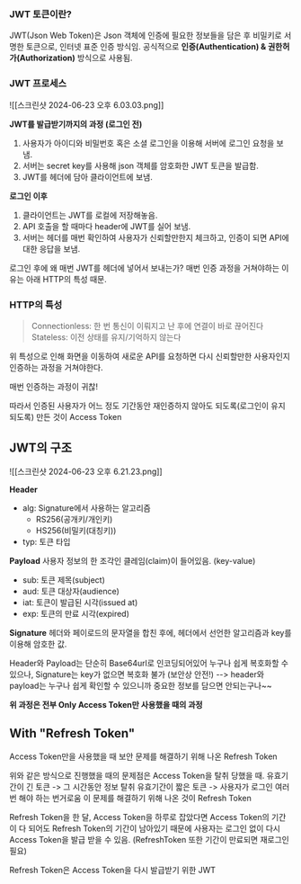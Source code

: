 ### JWT 토큰이란?
JWT(Json Web Token)은 Json 객체에 인증에 필요한 정보들을 담은 후 비밀키로 서명한 토큰으로, 인터넷 표준 인증 방식임. 
공식적으로 **인증(Authentication) & 권한허가(Authorization)** 방식으로 사용됨.

### JWT 프로세스
![[스크린샷 2024-06-23 오후 6.03.03.png]]

**JWT를 발급받기까지의 과정 (로그인 전)**
1. 사용자가 아이디와 비밀번호 혹은 소셜 로그인을 이용해 서버에 로그인 요청을 보냄.
2. 서버는 secret key를 사용해  json 객체를 암호화한 JWT 토큰을 발급함.
3. JWT를 헤더에 담아 클라이언트에 보냄.

**로그인 이후**
1. 클라이언트는 JWT를 로컬에 저장해놓음.
2. API 호출을 할 때마다 header에 JWT를 실어 보냄.
3. 서버는 헤더를 매번 확인하여 사용자가 신뢰할만한지 체크하고, 인증이 되면 API에 대한 응답을 보냄.

로그인 후에 왜 매번 JWT를 헤더에 넣어서 보내는가? 매번 인증 과정을 거쳐야하는 이유는 아래 HTTP의 특성 때문.
### HTTP의 특성
> Connectionless:  한 번 통신이 이뤄지고 난 후에 연결이 바로 끊어진다
> Stateless: 이전 상태를 유지/기억하지 않는다

위 특성으로 인해 화면을 이동하여 새로운 API를 요청하면 다시 신뢰할만한 사용자인지 인증하는 과정을 거쳐야한다.

매번 인증하는 과정이 귀찮!

따라서 인증된 사용자가 어느 정도 기간동안 재인증하지 않아도 되도록(로그인이 유지되도록) 만든 것이 Access Token

## JWT의 구조

![[스크린샷 2024-06-23 오후 6.21.23.png]]

**Header**
- alg: Signature에서 사용하는 알고리즘
	- RS256(공개키/개인키)
	- HS256(비밀키(대칭키))
- typ: 토큰 타입

**Payload**
사용자 정보의 한 조각인 클레임(claim)이 들어있음. (key-value)
- sub: 토큰 제목(subject)
- aud: 토큰 대상자(audience)
- iat: 토큰이 발급된 시각(issued at)
- exp: 토큰의 만료 시각(expired)

**Signature**
헤더와 페이로드의 문자열을 합친 후에, 헤더에서 선언한 알고리즘과 key를 이용해 암호한 값.

Header와 Payload는 단순히 Base64url로 인코딩되어있어 누구나 쉽게 복호화할 수 있으나, Signature는 key가 없으면 복호화 불가 (보안상 안전!)  --> header와 payload는 누구나 쉽게 확인할 수 있으니까 중요한 정보를 담으면 안되는구나~~


**위 과정은 전부 Only Access Token만 사용했을 때의 과정**
## With "Refresh Token"
Access Token만을 사용했을 때 보안 문제를 해결하기 위해 나온 Refresh Token

위와 같은 방식으로 진행했을 때의 문제점은 Access Token을 탈취 당했을 때.
유효기간이 긴 토큰 -> 그 시간동안 정보 탈취
유효기간이 짧은 토큰 -> 사용자가 로그인 여러 번 해야 하는 번거로움
이 문제를 해결하기 위해 나온 것이 Refresh Token

Refresh Token을 한 달, Access Token을 하루로 잡았다면 Access Token의 기간이 다 되어도 Refresh Token의 기간이 남아있기 때문에 사용자는 로그인 없이 다시 Access Token을 발급 받을 수 있음.
(RefreshToken 또한 기간이 만료되면 재로그인 필요)

Refresh Token은 Access Token을 다시 발급받기 위한 JWT
